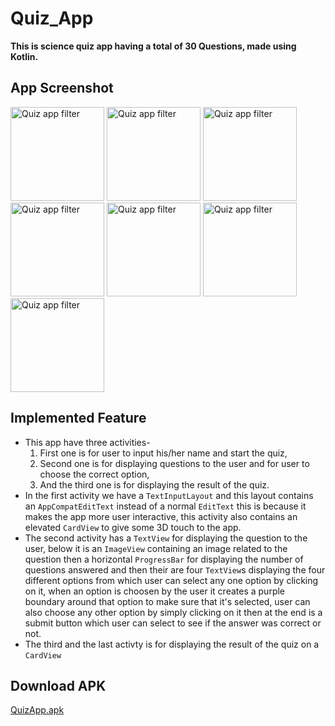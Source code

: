 # Quiz_App
**This is science quiz app having a total of 30 Questions, made using Kotlin.**  

## App Screenshot
<p float="left">
  <img src="https://i.postimg.cc/8Cp7trw6/Screenshot-2022-11-18-15-19-32-830-com-example-adi-quizapp.jpg" width="150" alt="Quiz app filter" >    
  <img src="https://i.postimg.cc/J4RG52xh/Screenshot-2022-11-18-15-34-33-385-com-example-adi-quizapp.jpg" width="150" alt="Quiz app filter" >
  <img src="https://i.postimg.cc/k4jhYZ8d/Screenshot-2022-11-18-15-34-40-744-com-example-adi-quizapp.jpg" width="150" alt="Quiz app filter" >
  <img src="https://i.postimg.cc/Zq5QP4BL/Screenshot-2022-11-18-15-34-54-254-com-example-adi-quizapp.jpg" width="150" alt="Quiz app filter" >
  <img src="https://i.postimg.cc/FsbC270Z/Screenshot-2022-11-18-15-35-10-850-com-example-adi-quizapp.jpg" width="150" alt="Quiz app filter" >
  <img src="https://i.postimg.cc/jSdcmvxx/Screenshot-2022-11-18-15-35-27-239-com-example-adi-quizapp.jpg" width="150" alt="Quiz app filter" >
  <img src="https://i.postimg.cc/bY9QPbFs/Screenshot-2022-11-18-15-36-47-680-com-example-adi-quizapp.jpg" width="150" alt="Quiz app filter" >
</p>

## Implemented Feature
  - This app have three activities-
      1. First one is for user to input his/her name and start the quiz,
      2. Second one is for displaying questions to the user and for user to choose the correct option,
      3. And the third one is for displaying the result of the quiz.
  - In the first activity we have a `TextInputLayout` and this layout contains an `AppCompatEditText` instead of a normal `EditText` this is because it makes the app more user interactive, this activity also contains an elevated `CardView` to give some 3D touch to the app.  
  - The second activity has a `TextView` for displaying the question to the user, below it is an `ImageView` containing an image related to the question then a horizontal `ProgressBar` for displaying the number of questions answered and then their are four `TextView`s displaying the four different options from which user can select any one option by clicking on it, when an option is choosen by the user it creates a purple boundary around that option to make sure that it's selected, user can also choose any other option by simply clicking on it then at the end is a submit button which user can select to see if the answer was correct or not.
  - The third and the last activty is for displaying the result of the quiz on a `CardView`
    
## Download APK
  [QuizApp.apk](https://drive.google.com/file/d/12JG26MM-rcDPHkH3X8STYyJx0WU2U7z6/view?usp=sharing)
